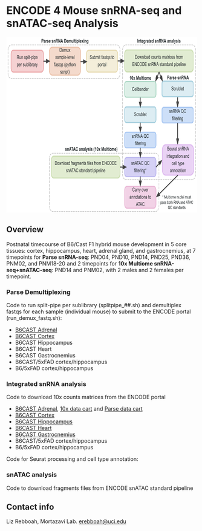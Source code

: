 # ENCODE 4 Mouse snRNA-seq and snATAC-seq Analysis

<img src="https://github.com/erebboah/enc4_mouse_paper/blob/main/enc4_mouse_sn_analysis.png" width="773" height="465">

## Overview
Postnatal timecourse of B6/Cast F1 hybrid mouse development in 5 core tissues: cortex, hippocampus, heart, adrenal gland, and gastrocnemius, at 7 timepoints for **Parse snRNA-seq**: PND04, PND10, PND14, PND25, PND36, PNM02, and PNM18-20 and 2 timepoints for **10x Multiome snRNA-seq+snATAC-seq**: PND14 and PNM02, with 2 males and 2 females per timepoint.

### Parse Demultiplexing
Code to run split-pipe per sublibrary (splitpipe_##.sh) and demultiplex fastqs for each sample (individual mouse) to submit to the ENCODE portal (run_demux_fastq.sh):
   - [B6CAST Adrenal](https://github.com/erebboah/enc4_mouse_paper/tree/main/snrna/adrenal/scripts/parse_demux)
   - [B6CAST Cortex](https://github.com/erebboah/enc4_mouse_paper/tree/main/snrna/cortex/scripts/parse_demux)
   - B6CAST Hippocampus
   - B6CAST Heart
   - B6CAST Gastrocnemius
   - B6CAST/5xFAD cortex/hippocampus
   - B6/5xFAD cortex/hippocampus

### Integrated snRNA analysis
Code to download 10x counts matrices from the ENCODE portal
   - [B6CAST Adrenal](https://github.com/erebboah/enc4_mouse_paper/tree/main/snrna/adrenal/scripts/preprocessing), [10x data cart]() and [Parse data cart](https://www.encodeproject.org/carts/enc4_mouse_snrna_parse_adrenal/)
   - [B6CAST Cortex](https://github.com/erebboah/enc4_mouse_paper/tree/main/snrna/cortex/scripts/preprocessing)
   - [B6CAST Hippocampus](https://github.com/erebboah/enc4_mouse_paper/tree/main/snrna/hippocampus/scripts/preprocessing)
   - [B6CAST Heart](https://github.com/erebboah/enc4_mouse_paper/tree/main/snrna/heart/scripts/preprocessing)
   - [B6CAST Gastrocnemius](https://github.com/erebboah/enc4_mouse_paper/tree/main/snrna/gastrocnemius/scripts/preprocessing)
   - B6CAST/5xFAD cortex/hippocampus
   - B6/5xFAD cortex/hippocampus

Code for Seurat processing and cell type annotation:

### snATAC analysis
Code to download fragments files from ENCODE snATAC standard pipeline

## Contact info
Liz Rebboah, Mortazavi Lab. erebboah@uci.edu

